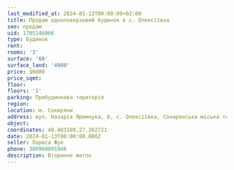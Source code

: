 ```yaml
---
last_modified_at: 2024-01-13T00:00:00+02:00
title: Продаю одноповерховий будинок в с. Олексіївка
seo: продам
uid: 1705146966
type: Будинок
rent:
rooms: '3'
surface: '60'
surface_land: '4900'
price: $6000
price_sqmt:
floor:
floors: '1'
parking: Прибудинкова територія
region:
location: м. Сокиряни
address: вул. Назарія Яремчука, 6, с. Олексіївка, Сокирянcька міська територіальна громада
object:
coordinates: 48.403189,27.262721
date: 2024-01-13T00:00:00.000Z
seller: Лариса Жук
phone: 380960891946
description: Вторинне житло
---
```

